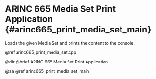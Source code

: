 # ARINC 665 Media Set Print Application {#arinc665_print_media_set_main}

Loads the given Media Set and prints the content to the console.

@ref arinc665_print_media_set.cpp

@dir
@brief ARINC 665 Media Set Print Application

@sa @ref arinc665_print_media_set_main

